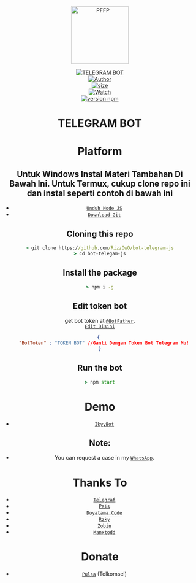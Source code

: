 <div align="center">
<img src="https://i.ibb.co/MNxRrGn/pp-gh.png" width="150" height="150" border="0" alt="PFFP">
</p>
<p align="center">
<a href="https://rizfurr.ml"><img title="TELEGRAM BOT" src="https://img.shields.io/badge/Base Bot Telegram-yellow?colorA=%23ff0000&colorB=%23017e40&style=for-the-badge"></a><br>
<a href="https://github.com/Rizky878"><img title="Author" src="https://img.shields.io/badge/Author-Rzky%20Fdlh-red.svg?style=for-the-badge&logo=github"></a><br>
<a href="https://github.com/Rizky878/bot-tele"><img src="https://img.shields.io/github/repo-size/Rizky878/bot-tele?style=for-the-badge&logo=github" alt="size" /></a><br>
<a href="https://github.com/RizzOwO/bot-telegram-js/watchers"> <img src="https://img.shields.io/github/watchers/RizzOwO/bot-telegram-js?logo=github&style=for-the-badge" alt="Watch" /></a><br>
<a href="https://npmjs.com/package/telegraf"> <img src="https://img.shields.io/badge/Telegraf-v4.5.2-red.svg?style=for-the-badge&logo=npm&logoColor=yellow" alt="version npm" /></a><br>
</p>



# TELEGRAM BOT
# Platform 
## Untuk Windows Instal Materi Tambahan Di Bawah Ini. Untuk Termux, cukup clone repo ini dan instal seperti contoh di bawah ini 
 

* [`Unduh Node JS`](https://nodejs.org/en/download/)
* [`Download Git`](https://git-scm.com/download/win)


## Cloning this repo
```cmd
> git clone https://github.com/RizzOwO/bot-telegram-js
> cd bot-telegam-js
```

## Install the package
```cmd
> npm i -g
```

## Edit token bot
get bot token at [`@BotFather`](http://t.me/BotFather).<br>
[`Edit Disini`](https://github.com/RizzOwO/bot-telegram-js/blob/json/config.json)
```json
{ 
   "BotToken" : "TOKEN BOT" //Ganti Dengan Token Bot Telegram Mu!
}
```

## Run the bot
```cmd
> npm start
```

# Demo 
* [`IkyyBot`](https://t.me/Rzkyyybot)

## Note:
* You can request a case in my [`WhatsApp`](http://wa.me/6282387804410).

# Thanks To
* [`Telegraf`](https://github.com/telegraf/telegraf)
* [`Pais`](https://github.com/Paiiss)
* [`Doyatama Code`](https://youtube.com/channel/UCctNhbMwbMs-5bdfuQv1aXg)
* [`Rzky`](https://wa.me/6282387804410)
* [`Zobin`](https://github.com/Zobin33)
* [`Manxtodd`](https://github.com/Manxtodd)

# Donate
* [`Pulsa`](6285364937006) (Telkomsel)


